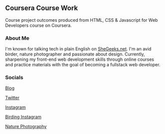## Coursera Course Work

Course project outcomes produced from HTML, CSS & Javascript for Web Developers course on Coursera.

### About Me

I'm known for talking tech in plain English on [SheGeeks.net](https://shegeeks.net). I'm an avid birder, nature photographer and passionate about design. Currently, sharpening my front-end web development skills through online courses and practice materials with the goal of becoming a fullstack web developer.

### Socials
[Blog](https://shegeeks.net)

[Twitter](https://twitter.com/corvida)

[Instagram](https://instagram.com/corvida)

[Birding Instagram](https://instagram.com/birdingwhileblack)

[Nature Photography](https://shegeeks.net/prints)

